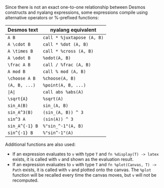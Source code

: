 Since there is not an exact one-to-one relationship between Desmos constructs
and nyalang expressions, some expressions compile using alternative operators or
%-prefixed functions:

| Desmos text    | nyalang equivalent         |
| -------------- | -------------------------- |
| `A B`          | `call * %juxtapose (A, B)` |
| `A \cdot B`    | `call * %dot (A, B)`       |
| `A \times B`   | `call * %cross (A, B)`     |
| `A \odot B`    | `%odot(A, B)`              |
| `\frac A B`    | `call / %frac (A, B)`      |
| `A mod B`      | `call % mod (A, B)`        |
| `\choose A B`  | `%choose(A, B)`            |
| `(A, B, ...)`  | `%point(A, B, ...)`        |
| `\|A\|`        | `call abs %abs(A)`         |
| `\sqrt{A}`     | `%sqrt(A)`                 |
| `sin_A(B)`     | `sin_(A, B)`               |
| `sin_A^3(B)`   | `(sin_(A, B)) ^ 3`         |
| `sin^3 A`      | `(sin(A)) ^ 3`             |
| `sin_A^{-1} B` | `%"sin_^-1"(A, B)`         |
| `sin^{-1} B`   | `%"sin^-1"(A)`             |

Additional functions are also used:

- If an expression evaluates to `v` with type `T` and `fn %display(T) -> latex`
  exists, it is called with `v` and shown as the evaluation result.
- If an expression evaluates to `v` with type `T` and
  `fn %plot(Canvas, T) -> Path` exists, it is called with `v` and plotted onto
  the canvas. The `%plot` function will be recalled every time the canvas moves,
  but `v` will not be recomputed.
